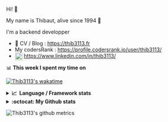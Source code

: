 Hi! 👋

My name is Thibaut, alive since 1994 🍷

I'm a backend developper

-   📝 CV / Blog : https://thib3113.fr
-   My codersRank : https://profile.codersrank.io/user/thib3113/
-   <a href="https://www.linkedin.com/in/thib3113/"><img align="left" alt="Thib3113's Linkedin" width="21px" src="https://raw.githubusercontent.com/peterthehan/peterthehan/master/assets/linkedin.svg" /></a> https://www.linkedin.com/in/thib3113/

📊 **This week I spent my time on**

[![Thib3113's wakatime](https://github-readme-stats.vercel.app/api/wakatime?username=thib3113&layout=default&theme=dracula&langs_count=6&hide_title=true&hide_border=true)](https://wakatime.com/@thib3113)

<details>
  <summary><b>📈&nbsp;&nbsp;Language&nbsp;/&nbsp;Framework stats</b></summary>
  <br/>  
  <a href='https://profile.codersrank.io/user/thib3113/'>
  <img src='http://cr-skills-chart-widget.azurewebsites.net/api/api?username=thib3113&padding=30&skills=php,batchfile,javascript,less,mysql,reactjs,scss,shell,typescript,vue'>
  </a>
</details>

<details>
  <summary><b>:octocat: My Github stats</b></summary>
  <br/>  
  
  <img src="https://github-readme-stats.vercel.app/api?username=thib3113&theme=dracula&show_icons=true&" alt="Thib3113's GitHub stats" />

<!--START_SECTION:activity-->

1. 🎉 Merged PR [#501](https://github.com/thib3113/unifi-client/pull/501) in [thib3113/unifi-client](https://github.com/thib3113/unifi-client)
2. ❗️ Opened issue [#328](https://github.com/moleculerjs/moleculer-db/issues/328) in [moleculerjs/moleculer-db](https://github.com/moleculerjs/moleculer-db)
3. 🗣 Commented on [#317](https://github.com/moleculerjs/moleculer-web/issues/317) in [moleculerjs/moleculer-web](https://github.com/moleculerjs/moleculer-web)
4. 🎉 Merged PR [#161](https://github.com/thib3113/vban/pull/161) in [thib3113/vban](https://github.com/thib3113/vban)
5. 💪 Opened PR [#317](https://github.com/moleculerjs/moleculer-web/pull/317) in [moleculerjs/moleculer-web](https://github.com/moleculerjs/moleculer-web)
 <!--END_SECTION:activity-->

</details>

![Thib3113's github metrics](https://gist.githubusercontent.com/thib3113/83a96e16f8bca103f1b0e376186c66ec/raw/github-metrics.svg)
